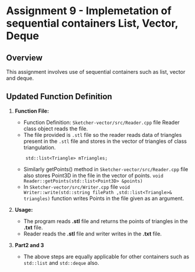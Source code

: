 
# Assignment 9 - Implemetation of sequential containers List, Vector, Deque

## Overview

This assignment involves use of sequential containers such as list, vector and deque.

## Updated Function Definition

1. **Function File:**
   - Function Definition: `Sketcher-vector/src/Reader.cpp` file Reader class object reads the file.
   - The file provided is `.stl` file so the reader reads data of triangles present in the `.stl` file and  stores in the vector of triangles of class triangulation.
   ```
       std::list<Triangle> mTriangles;
   ``` 
   - Similarly getPoints() method in `Sketcher-vector/src/Reader.cpp` file also stores Point3D in the file in the vector of points.
   `void Reader::getPoints(std::list<Point3D> &points)`
   - In `Sketcher-vector/src/Writer.cpp` file `void Writer::write(std::string filePath ,std::list<Triangle>& triangles)`
   function writes Points in the file given as an argument.

2. **Usage:**
   - The program reads **.stl** file and returns the points of triangles in the **.txt** file.
   - Reader reads the **.stl** file and writer writes in the **.txt** file.

3. **Part2 and 3**
   - The above steps are equally applicable for other containers such as `std::list` and `std::deque` also.  
